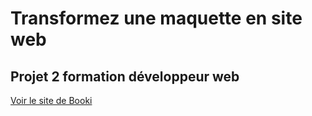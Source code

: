 # Transformez une maquette en site web
## Projet 2 formation développeur web
[Voir le site de Booki](https://mathischatelain.github.io/Transformez_une_maquette_en_site_web_Chatelain_Mathis/)